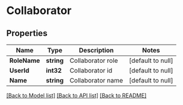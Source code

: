 # Collaborator

## Properties
Name | Type | Description | Notes
------------ | ------------- | ------------- | -------------
**RoleName** | **string** | Collaborator role | [default to null]
**UserId** | **int32** | Collaborator id | [default to null]
**Name** | **string** | Collaborator name | [default to null]

[[Back to Model list]](../README.md#documentation-for-models) [[Back to API list]](../README.md#documentation-for-api-endpoints) [[Back to README]](../README.md)


